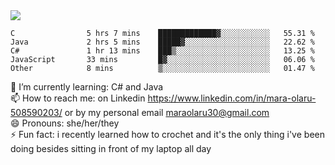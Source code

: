 

 <img align="center" src="https://github-readme-stats.vercel.app/api?username=MaraxD&theme=github_dark&show_icons=true&count_private=true"/>
 <br/>

<!--START_SECTION:waka-->

```text
C                5 hrs 7 mins    █████████████▓░░░░░░░░░░░   55.31 %
Java             2 hrs 5 mins    █████▓░░░░░░░░░░░░░░░░░░░   22.62 %
C#               1 hr 13 mins    ███▒░░░░░░░░░░░░░░░░░░░░░   13.25 %
JavaScript       33 mins         █▓░░░░░░░░░░░░░░░░░░░░░░░   06.06 %
Other            8 mins          ▒░░░░░░░░░░░░░░░░░░░░░░░░   01.47 %
```

<!--END_SECTION:waka-->
<!--[![willianrod's wakatime stats](https://github-readme-stats.vercel.app/api/wakatime?username=MaraxD)](https://github.com/anuraghazra/github-readme-stats)-->

🌱 I’m currently learning: C# and Java <br/>
📫 How to reach me: on Linkedin https://www.linkedin.com/in/mara-olaru-508590203/ or by my personal email maraolaru30@gmail.com <br/>
😄 Pronouns: she/her/they <br/>
⚡ Fun fact: i recently learned how to crochet and it's the only thing i've been doing besides sitting in front of my laptop all day <br/>
 
